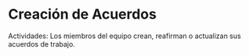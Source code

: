 # Creación de Acuerdos

Actividades: Los miembros del equipo crean, reafirman o actualizan sus acuerdos de trabajo.